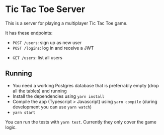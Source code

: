 # Tic Tac Toe Server

This is a server for playing a multiplayer Tic Tac Toe game.

It has these endpoints:

- `POST /users`: sign up as new user
- `POST /logins`: log in and receive a JWT

* `GET /users`: list all users

## Running

- You need a working Postgres database that is preferrably empty (drop all the tables) and running
- Install the dependencies using `yarn install`
- Compile the app (Typescript > Javascript) using `yarn compile` (during development you can use `yarn watch`)
- `yarn start`

You can run the tests with `yarn test`. Currently they only cover the game logic.

